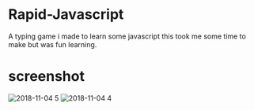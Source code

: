 # Rapid-Javascript
A typing game i made to learn some javascript this took me some time to make but was fun learning.

# screenshot

![2018-11-04 5](https://user-images.githubusercontent.com/42116608/47959483-7ea04800-dfdd-11e8-8dea-6336f9e7a4cf.png)
![2018-11-04 4](https://user-images.githubusercontent.com/42116608/47959482-7ea04800-dfdd-11e8-981e-dabb19c1fcdc.png)

